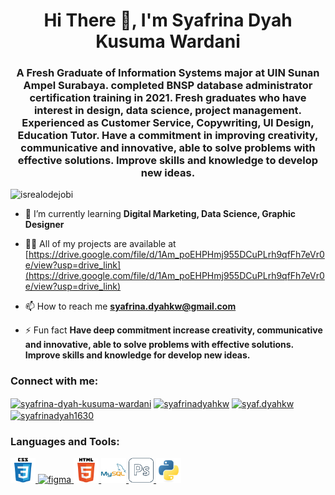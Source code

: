 <h1 align="center">Hi There 👋, I'm Syafrina Dyah Kusuma Wardani</h1>
<h3 align="center">A Fresh Graduate of Information Systems major at UIN Sunan Ampel Surabaya. completed BNSP database administrator certification training in 2021. Fresh graduates who have interest in design, data science, project management. Experienced as Customer Service, Copywriting, UI Design, Education Tutor. Have a commitment in improving creativity, communicative and innovative, able to solve problems with effective solutions. Improve skills and knowledge to develop new ideas.</h3>

<p align="left"> <img src="https://komarev.com/ghpvc/?username=Syafrinadyy&label=Profile%20views&color=0e75b6&style=flat" alt="isrealodejobi" />
</p>

- 🌱 I’m currently learning **Digital Marketing, Data Science, Graphic Designer**

- 👨‍💻 All of my projects are available at [https://drive.google.com/file/d/1Am_poEHPHmj955DCuPLrh9qfFh7eVr0e/view?usp=drive_link](https://drive.google.com/file/d/1Am_poEHPHmj955DCuPLrh9qfFh7eVr0e/view?usp=drive_link)

- 📫 How to reach me **syafrina.dyahkw@gmail.com**

- ⚡ Fun fact **Have deep commitment increase creativity, communicative and innovative, able to solve problems with effective solutions. Improve skills and knowledge for develop new ideas.**

<h3 align="left">Connect with me:</h3>
<p align="left">
<a href="https://linkedin.com/in/syafrina-dyah-kusuma-wardani" target="blank"><img align="center" src="https://raw.githubusercontent.com/rahuldkjain/github-profile-readme-generator/master/src/images/icons/Social/linked-in-alt.svg" alt="syafrina-dyah-kusuma-wardani" height="30" width="40" /></a>
<a href="https://fb.com/syafrinadyahkw" target="blank"><img align="center" src="https://raw.githubusercontent.com/rahuldkjain/github-profile-readme-generator/master/src/images/icons/Social/facebook.svg" alt="syafrinadyahkw" height="30" width="40" /></a>
<a href="https://instagram.com/syaf.dyahkw" target="blank"><img align="center" src="https://raw.githubusercontent.com/rahuldkjain/github-profile-readme-generator/master/src/images/icons/Social/instagram.svg" alt="syaf.dyahkw" height="30" width="40" /></a>
<a href="https://www.youtube.com/c/syafrinadyah1630" target="blank"><img align="center" src="https://raw.githubusercontent.com/rahuldkjain/github-profile-readme-generator/master/src/images/icons/Social/youtube.svg" alt="syafrinadyah1630" height="30" width="40" /></a>
</p>

<h3 align="left">Languages and Tools:</h3>
<p align="left"> <a href="https://www.w3schools.com/css/" target="_blank" rel="noreferrer"> <img src="https://raw.githubusercontent.com/devicons/devicon/master/icons/css3/css3-original-wordmark.svg" alt="css3" width="40" height="40"/> </a> <a href="https://www.figma.com/" target="_blank" rel="noreferrer"> <img src="https://www.vectorlogo.zone/logos/figma/figma-icon.svg" alt="figma" width="40" height="40"/> </a> <a href="https://www.w3.org/html/" target="_blank" rel="noreferrer"> <img src="https://raw.githubusercontent.com/devicons/devicon/master/icons/html5/html5-original-wordmark.svg" alt="html5" width="40" height="40"/> </a> <a href="https://www.mysql.com/" target="_blank" rel="noreferrer"> <img src="https://raw.githubusercontent.com/devicons/devicon/master/icons/mysql/mysql-original-wordmark.svg" alt="mysql" width="40" height="40"/> </a> <a href="https://www.photoshop.com/en" target="_blank" rel="noreferrer"> <img src="https://raw.githubusercontent.com/devicons/devicon/master/icons/photoshop/photoshop-line.svg" alt="photoshop" width="40" height="40"/> </a> <a href="https://www.python.org" target="_blank" rel="noreferrer"> <img src="https://raw.githubusercontent.com/devicons/devicon/master/icons/python/python-original.svg" alt="python" width="40" height="40"/> </a> </p>
